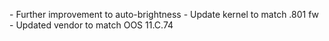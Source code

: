 \- Further improvement to auto-brightness
\- Update kernel to match .801 fw
\- Updated vendor to match OOS 11.C.74